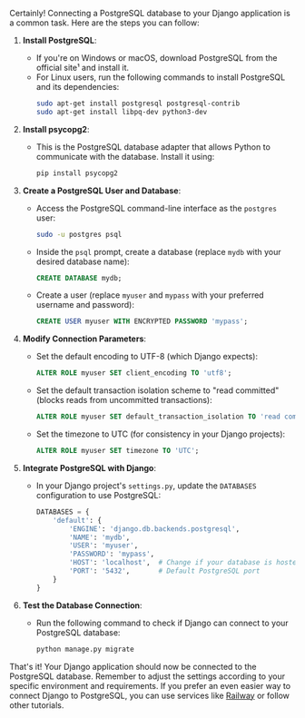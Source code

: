 Certainly! Connecting a PostgreSQL database to your Django application is a common task. Here are the steps you can follow:

1. **Install PostgreSQL**:
   - If you're on Windows or macOS, download PostgreSQL from the official site¹ and install it.
   - For Linux users, run the following commands to install PostgreSQL and its dependencies:
     ```bash
     sudo apt-get install postgresql postgresql-contrib
     sudo apt-get install libpq-dev python3-dev
     ```

2. **Install psycopg2**:
   - This is the PostgreSQL database adapter that allows Python to communicate with the database. Install it using:
     ```bash
     pip install psycopg2
     ```

3. **Create a PostgreSQL User and Database**:
   - Access the PostgreSQL command-line interface as the `postgres` user:
     ```bash
     sudo -u postgres psql
     ```
   - Inside the `psql` prompt, create a database (replace `mydb` with your desired database name):
     ```sql
     CREATE DATABASE mydb;
     ```
   - Create a user (replace `myuser` and `mypass` with your preferred username and password):
     ```sql
     CREATE USER myuser WITH ENCRYPTED PASSWORD 'mypass';
     ```

4. **Modify Connection Parameters**:
   - Set the default encoding to UTF-8 (which Django expects):
     ```sql
     ALTER ROLE myuser SET client_encoding TO 'utf8';
     ```
   - Set the default transaction isolation scheme to "read committed" (blocks reads from uncommitted transactions):
     ```sql
     ALTER ROLE myuser SET default_transaction_isolation TO 'read committed';
     ```
   - Set the timezone to UTC (for consistency in your Django projects):
     ```sql
     ALTER ROLE myuser SET timezone TO 'UTC';
     ```

5. **Integrate PostgreSQL with Django**:
   - In your Django project's `settings.py`, update the `DATABASES` configuration to use PostgreSQL:
     ```python
     DATABASES = {
         'default': {
             'ENGINE': 'django.db.backends.postgresql',
             'NAME': 'mydb',
             'USER': 'myuser',
             'PASSWORD': 'mypass',
             'HOST': 'localhost',  # Change if your database is hosted elsewhere
             'PORT': '5432',       # Default PostgreSQL port
         }
     }
     ```

6. **Test the Database Connection**:
   - Run the following command to check if Django can connect to your PostgreSQL database:
     ```bash
     python manage.py migrate
     ```

That's it! Your Django application should now be connected to the PostgreSQL database. Remember to adjust the settings according to your specific environment and requirements.
If you prefer an even easier way to connect Django to PostgreSQL, you can use services like [Railway](https://railway.app/) or follow other tutorials.
